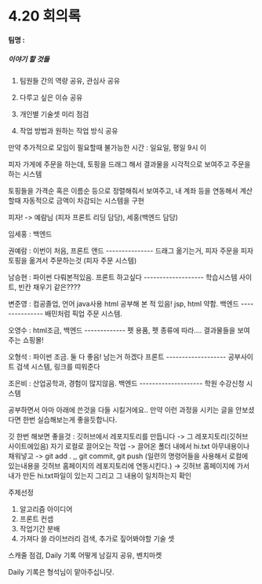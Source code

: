 # 4.20 회의록

#### 팀명 : 

##### 이야기 할 것들

1. 팀원들 간의 역량 공유, 관심사 공유

2. 다루고 싶은 이슈 공유

3. 개인별 기술셋 미리 점검

4. 작업 방법과 원하는 작업 방식 공유


만약 추가적으로 모임이 필요할때 불가능한 시간 : 일요일, 평일 9시 이


피자 가게에 주문을 하는데, 토핑을 드래그 해서 결과물을 시각적으로 보여주고 주문을 하는 시스템

토핑들을 가격순 혹은 이름순 등으로 정렬해줘서 보여주고, 내 계좌 등을 연동해서 계산할때 자동적으로 금액이 차감되는 시스템을 구현

피자! -> 예람님 (피자 프론트 리딩 담당), 세홍(백엔드 담당)

임세홍 : 백엔드

권예람 : 이번이 처음, 프론트 앤드 --------------- 드래그 옮기는거, 피자 주문을 피자 토핑을 옮겨서 주문하는것 (피자 주문 시스템) 

남승현 : 파이썬 다뤄본적있음. 프론트 하고싶다 ------------------- 학습시스템 사이트, 빈칸 채우기 같은???? 

변준영 : 컴공졸업, 언어 java사용 html 공부해 본 적 있음! jsp, html 약함. 백엔드 --------------- 배민처럼 픽업 주문 시스템.

오영수 : html조금, 백엔드 ------------- 펫 용품, 펫 종류에 따라....  결과물들을 보여주는 쇼핑몰!

오형석 : 파이썬 조금. 둘 다 좋음! 남는거 하겠다 프론트 ------------------- 공부사이트 검색 시스템, 링크를 띠워준다

조은비 : 산업공학과, 경험이 많지않음. 백엔드 -------------------- 학원 수강신청 시스템 


공부하면서 아마 아래에 쓴것을 다들 시킬거에요.. 만약 이런 과정을 시키는 글을 안보셨다면 한번 실습해보는게 좋을듯합니다.

깃 한번 해보면 좋을것 : 깃허브에서 레포지토리를 만듭니다 -> 그 레포지토리(깃허브 사이트에있음) 자기 로컬로 끌어오는 작업 -> 끌어온 폴더 내에서 hi.txt 아무내용이나 채워넣고 -> git add . ,, git commit, git push (일련의 명령어들을 사용해서 로컬에 있는내용을 깃허브 홈페이지의 레포지토리에 연동시킨다.) -> 깃허브 홈페이지에 가서 내가 만든 hi.txt파일이 있는지 그리고 그 내용이 일치하는지 확인


주제선정

1. 알고리즘 아이디어
2. 프론트 컨셉
3. 작업기간 분배
4. 가져다 쓸 라이브러리 검색, 추가로 짚어봐야할 기술 셋


스캐줄 점검, Daily 기록 어떻게 남길지 공유, 벤치마켓


Daily 기록은 형석님이 맡아주십니닷. 
